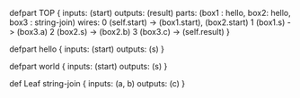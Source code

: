 defpart TOP {
  inputs: (start)
  outputs: (result)
  parts: (box1 : hello, box2: hello, box3 : string-join)
  wires:
    0 (self.start) -> (box1.start), (box2.start)
    1 (box1.s) -> (box3.a)
    2 (box2.s) -> (box2.b)
    3 (box3.c) -> (self.result)
}

defpart hello {
  inputs: (start)
  outputs: (s)
  }

defpart world {
  inputs: (start)
  outputs: (s)
}

def Leaf string-join {
  inputs: (a, b)
  outputs: (c)
}
